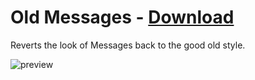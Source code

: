 # Old Messages - [Download](https://raw.githubusercontent.com/Trixlight/BDStuff/master/Themes/OldMessages/OldMessages.theme.css)

Reverts the look of Messages back to the good old style.

![preview](https://Trixlight.github.io/BDStuff/Themes/OldMessages/Preview.png)
